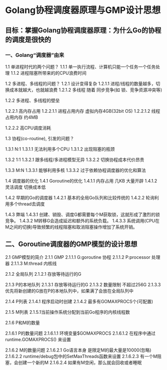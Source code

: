 # Golang协程调度器原理与GMP设计思想

## ⽬标：掌握Golang协程调度器原理：为什么Go的协程的调度是很快的


### ⼀、Golang“调度器”由来


1.1 单进程时代的两个问题？
1.1.1 单⼀执⾏流程、计算机只能⼀个任务⼀个任务处理
1.1.2 进程阻塞所带来的的CPU浪费时间

1.2 多进程、多线程的问题？
1.2.1 设计变得复杂
1.2.1.1 进程/线程的数量越多，切换成本就越⼤，也就越浪费
1.2.1.2 多线程 随着 同步竞争(如 锁、竞争资源冲突等)


1.2.2 多进程、多线程的壁垒

1.2.2.1 ⾼内存占⽤
1.2.2.1.1 进程占⽤内存 虚拟内存4GB(32bit OS)
1.2.2.1.2 线程占⽤内存 约4MB

1.2.2.2 ⾼CPU调度消耗


1.3 协程(co-routine), 引发的问题？


1.3.1 N:1
1.3.1.1 ⽆法利⽤多个CPU
1.3.1.2 出现阻塞的瓶颈

1.3.2 1:1
1.3.2.1 跟多线程/多进程模型⽆异
1.3.2.2 切换协程成本代价昂贵

1.3.3 M:N
1.3.3.1 能够利⽤多核
1.3.3.2 过于依赖协程调度器的优化和算法




1.4 调度器的优化
1.4.1 Goroutine的优化
1.4.1.1 内存占⽤ ⼏KB ⼤量开辟
1.4.1.2 灵活调度 切换成本低

1.4.2 早期的Go的调度器
1.4.2.1 基本的全局Go队列和⽐较传统的
1.4.2.2 轮询利⽤多个thread去调度

1.4.3 弊端
1.4.3.1 创建、销毁、调度G都需要每个M获取锁，这就形成了激烈的锁竞争。
1.4.3.2 M转移G会造成延迟和额外的系统负载。
1.4.3.3 系统调⽤(CPU在M之间的切换)导致频繁的线程阻塞和取消阻塞操作增加了系统开销。




## ⼆、Goroutine调度器的GMP模型的设计思想


2.1 GMP模型的简介
2.1.1 GMP
2.1.1.1 G:goroutine 协程
2.1.1.2 P:processor 处理器
2.1.1.3 M:thread 内核线

2.1.2 全局队列
2.1.2.1 存放等待运⾏的G

2.1.3 P的本地队列
2.1.3.1 存放等待运⾏的G
2.1.3.2 数量限制 不超过256G
2.1.3.3 优先将新创建的G放在P的本地队列中，如果满了会放在全局队列中


2.1.4 P列表
2.1.4.1 程序启动时创建
2.1.4.2 最多有GOMAXPROCS个(可配置)

2.1.5 M列表
2.1.5.1当前操作系统分配到当前Go程序的内核线程数

2.1.6 P和M的数量

2.1.6.1 P的数量问题
2.1.6.1.1 环境变量$GOMAXPROCS
2.1.6.1.2 在程序中通过runtime.GOMAXPROCS() 来设置

2.1.6.2 M的数量问题
2.1.6.2.1 Go语⾔本身 是限定M的最⼤量是10000(忽略)
2.1.6.2.2 runtime/debug包中的SetMaxThreads函数来设置
2.1.6.2.3 有⼀个M阻塞，会创建⼀个新的M
2.1.6.2.4 如果有M空闲，那么就会回收或者睡眠

